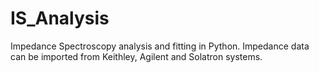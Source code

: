 # IS_Analysis
Impedance Spectroscopy analysis and fitting in Python.
Impedance data can be imported from Keithley, Agilent and Solatron systems.
